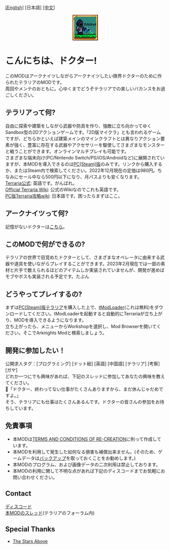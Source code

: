 [[English]](README.md) [日本語] [[中文]](README_ZH.md)

<p align="center" >
<img src="icon.png"/>
</p>

# こんにちは、ドクター!
このMODはアークナイツしながらアークナイツしたい限界ドクターのために作られたテラリアのMODです。<br>
周回やメンテのおともに。心ゆくまでどうぞテラリアでの楽しいバカンスをお過ごしください。

## テラリアって何?
自由に探索や建築をしながら武器や防具を作り、強敵に立ち向かってゆくSandbox型の2Dアクションゲームです。「2D版マイクラ」とも言われるゲームですが、どちらかといえば建築メインのマインクラフトとは異なりアクション要素が強く、豊富に存在する武器やアクセサリーを駆使してさまざまなモンスターと戦うことができます。オンラインマルチプレイも可能です。<br>
さまざまな端末向け(PC/Nintendo Switch/PS/iOS/Androidなど)に展開されていますが、本MODを導入できるのは[PC(Steam)版](https://store.steampowered.com/app/105600/)のみです。リンクから購入するか、またはSteam内で検索してください。2022年12月現在の定価は980円。ちなみにセール中なら500円以下になり、月パスよりも安くなります。<br>
[Terraria公式](https://www.terraria.org): 英語です。がんばれ。<br>
[Official Terraria Wiki](https://terraria.fandom.com/wiki/Terraria_Wiki): 公式のWikiなのでこれも英語です。<br>
[PC版Terraria攻略wiki](http://terraria.arcenserv.info/wiki/メインページ): 日本語です。困ったらまずはここ。

## アークナイツって何?
記憶がないドクターは[こちら](https://www.arknights.jp)。

## このMODで何ができるの?
テラリアの世界で目覚めたドクターとして、さまざまなオペレータに由来する武器や道具を使いながらプレイすることができます。2023年2月現在では一部の素材と片手で数えられるほどのアイテムしか実装されていませんが、開発が進めばモブやボスも実装される予定です。たぶん

## どうやってプレイするの?
まずは[PC(Steam)版テラリア](https://store.steampowered.com/app/105600/)を購入した上で、[tModLoader](https://store.steampowered.com/app/1281930/tModLoader/)(これは無料)をダウンロードしてください。tModLoaderを起動すると自動的にTerrariaが立ち上がり、MODを導入できるようになります。<br>
立ち上がったら、メニューからWorkshopを選択し、Mod Browserを開いてください。そこでArknights Modと検索しましょう。<!-- もしくは、Terrariaのフォーラム(link)から直接ダウンロードし、Windowsの場合は`%userprofile%/Documents/My Games/Terraria/ModLoader/Mods/`に、Macの場合は`~/Library/Application support/Terraria/tModLoader/Mods`にファイルを配置してください。-->

## 開発に参加したい！
公開求人タグ：[プログラミング] [ドット絵] [英語] [中国語] [テラリア] [考察] [ガヤ]<br>
どれか一つにでも興味があれば、下記のスレッドに参加してあなたの興味を教えてください。<!--自信がなくても大丈夫。できる限りサポートします。ROM専も歓迎なので、Discordへ様子を見にきてください。--><br>
🐰「ドクター、終わってない仕事がたくさんありますから、まだ休んじゃだめですよ。」<br>
そう、テラリアにも仕事はたくさんあるんです。ドクターの皆さんの参加をお待ちしています。

## 免責事項
- 本MODは[TERMS AND CONDITIONS OF RE-CREATION](https://www.arknights.global/fankit/guidelines)に則って作成しています。
- 本MODを利用して発生した如何なる損害も補償出来ません。(そのため、ゲームデータは[バックアップ](https://github.com/tModLoader/tModLoader/wiki/Basic-tModLoader-Usage-Guide#world-and-player-backups)を取っておくことをお勧めします。)
- 本MODのプログラム、および画像データの二次利用は禁止しております。
- 本MODの利用に関して不明な点があれば下記のディスコードまでお気軽にお問い合わせください。

## Contact
[ディスコード](https://discord.gg/XKM2jeS9hY)<br>
[本MODのスレッド](https://forums.terraria.org/index.php?threads/arknights-mod.117651/)(テラリアのフォーラム内)

## Special Thanks
- [The Stars Above](https://github.com/ThePaperLuigi/The-Stars-Above/tree/main)
